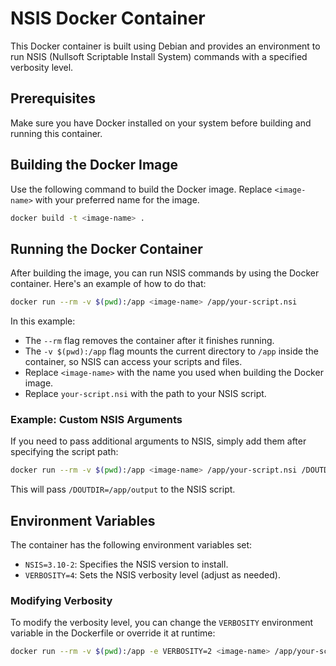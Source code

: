 
# NSIS Docker Container

This Docker container is built using Debian and provides an environment to run NSIS (Nullsoft Scriptable Install System) commands with a specified verbosity level.

## Prerequisites

Make sure you have Docker installed on your system before building and running this container.

## Building the Docker Image

Use the following command to build the Docker image. Replace `<image-name>` with your preferred name for the image.

```bash
docker build -t <image-name> .
```

## Running the Docker Container

After building the image, you can run NSIS commands by using the Docker container. Here's an example of how to do that:

```bash
docker run --rm -v $(pwd):/app <image-name> /app/your-script.nsi
```

In this example:
- The `--rm` flag removes the container after it finishes running.
- The `-v $(pwd):/app` flag mounts the current directory to `/app` inside the container, so NSIS can access your scripts and files.
- Replace `<image-name>` with the name you used when building the Docker image.
- Replace `your-script.nsi` with the path to your NSIS script.

### Example: Custom NSIS Arguments

If you need to pass additional arguments to NSIS, simply add them after specifying the script path:

```bash
docker run --rm -v $(pwd):/app <image-name> /app/your-script.nsi /DOUTDIR=/app/output
```

This will pass `/DOUTDIR=/app/output` to the NSIS script.

## Environment Variables

The container has the following environment variables set:
- `NSIS=3.10-2`: Specifies the NSIS version to install.
- `VERBOSITY=4`: Sets the NSIS verbosity level (adjust as needed).

### Modifying Verbosity

To modify the verbosity level, you can change the `VERBOSITY` environment variable in the Dockerfile or override it at runtime:

```bash
docker run --rm -v $(pwd):/app -e VERBOSITY=2 <image-name> /app/your-script.nsi
```